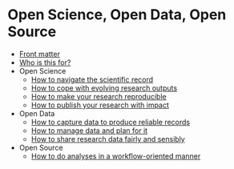 # Open Science, Open Data, Open Source
* [Front matter](README.md) <!-- disclaimers, colofon, etc. -->
* [Who is this for?](ROADMAP)
* Open Science
    * [How to navigate the scientific record](LITERATURE_STUDY)
    * [How to cope with evolving research outputs](VERSIONING)
    * [How to make your research reproducible](REPRODUCIBILITY)
    * [How to publish your research with impact](PUBLISHING)
* Open Data
    * [How to capture data to produce reliable records](DATA_CAPTURE)
    * [How to manage data and plan for it](DATA_MANAGEMENT)
    * [How to share research data fairly and sensibly](DATA_SHARING)
* Open Source
    * [How to do analyses in a workflow-oriented manner](WORKFLOWS)
